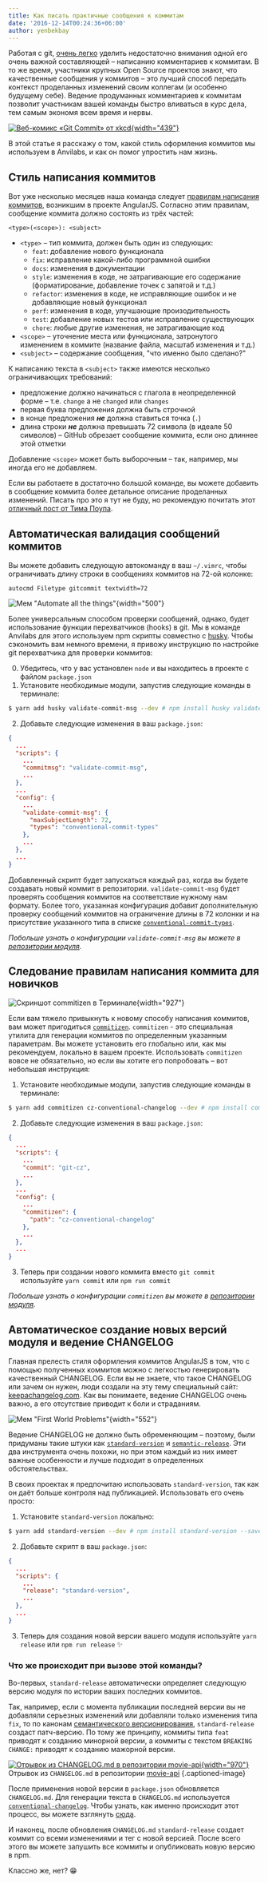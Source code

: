 ```yaml
---
title: Как писать практичные сообщения к коммитам
date: '2016-12-14T00:24:36+06:00'
author: yenbekbay
---
```


Работая с git, [очень легко](http://www.stackprinter.com/export?service=stackoverflow&question=909338&printer=false&linktohome=true) уделить недостаточно внимания одной его очень важной составляющей – написанию комментариев к коммитам. В то же время, участники крупных Open Source проектов знают, что качественные сообщения у коммитов – это лучший способ передать контекст проделанных изменений своим коллегам (и особенно будущему себе). Ведение продуманных комментариев к коммитам позволит участникам вашей команды быстро вливаться в курс дела, тем самым экономя всем время и нервы.

<!-- more -->

[![Веб-комикс «Git Commit» от xkcd](bad-git-commits.jpg){width="439"}](http://xkcd.com/1296/)

В этой статье я расскажу о том, какой стиль оформления коммитов мы используем в Anvilabs, и как он помог упростить нам жизнь.

## Стиль написания коммитов

Вот уже несколько месяцев наша команда следует [правилам написания коммитов](https://gist.github.com/stephenparish/9941e89d80e2bc58a153#format-of-the-commit-message), возникшим в проекте AngularJS. Согласно этим правилам, сообщение коммита должно состоять из трёх частей:

```
<type>(<scope>): <subject>
```

- `<type>` – тип коммита, должен быть один из следующих:
  - `feat`: добавление нового функционала
  - `fix`: исправление какой-либо программной ошибки
  - `docs`: изменения в документации
  - `style`: изменения в коде, не затрагивающие его содержание (форматирование, добавление точек с запятой и т.д.)
  - `refactor`: изменения в коде, не исправляющие ошибок и не добавляющие новый функционал
  - `perf`: изменения в коде, улучшающие произодительность
  - `test`: добавление новых тестов или исправление существующих
  - `chore`: любые другие изменения, не затрагивающие код
- `<scope>` – уточнение места или функционала, затронутого изменением в коммите (название файла, масштаб изменения и т.д.)
- `<subject>` – содержание сообщения, "что именно было сделано?"

К написанию текста в `<subject>` также имеются несколько ограничивающих требований:
- предложение должно начинаться с глагола в неопределенной форме – т.е. `change` а не `changed` или `changes`
- первая буква предложения должна быть строчной
- в конце предложения _**не**_ должна ставиться точка (`.`)
- длина строки _**не**_ должна превышать 72 символа (в идеале 50 символов) – GitHub обрезает сообщение коммита, если оно длиннее этой отметки

Добавление `<scope>` может быть выборочным – так, например, мы иногда его не добавляем.

Если вы работаете в достаточно большой команде, вы можете добавить в сообщение коммита более детальное описание проделанных изменений. Писать про это я тут не буду, но рекомендую почитать этот [отличный пост от Тима Поупа](http://tbaggery.com/2008/04/19/a-note-about-git-commit-messages.html).

## Автоматическая валидация сообщений коммитов

Вы можете добавить следующую автокоманду в ваш `~/.vimrc`, чтобы ограничивать длину строки в сообщениях коммитов на 72-ой колонке:
```
autocmd Filetype gitcommit textwidth=72
```

![Мем "Automate all the things"](automate-all-the-things.jpg){width="500"}

Более универсальным способом проверки сообщений, однако, будет использование функции перехватчиков (hooks) в git. Мы в команде Anvilabs для этого используем npm скрипты совместно с [husky](https://github.com/typicode/husky). Чтобы сэкономить вам немного времени, я привожу инструкцию по настройке git перехватчика для проверки коммитов:

0. Убедитесь, что у вас установлен `node` и вы находитесь в проекте с файлом `package.json`
1. Установите необходимые модули, запустив следующие команды в терминале:
```bash
$ yarn add husky validate-commit-msg --dev # npm install husky validate-commit-msg --save-dev
```
2. Добавьте следующие изменения в ваш `package.json`:
```json
{
  ...
  "scripts": {
    ...
    "commitmsg": "validate-commit-msg",
    ...
  },
  ...
  "config": {
    ...
    "validate-commit-msg": {
      "maxSubjectLength": 72,
      "types": "conventional-commit-types"
    },
    ...
  },
  ...
}
```

Добавленный скрипт будет запускаться каждый раз, когда вы будете создавать новый коммит в репозитории. `validate-commit-msg` будет проверять сообщения коммитов на соответствие нужному нам формату. Более того, указанная конфигурация добавит дополнительную проверку сообщений коммитов на ограничение длины в 72 колонки и на присутствие указанного типа в списке [`conventional-commit-types`](https://github.com/commitizen/conventional-commit-types).

_Побольше узнать о конфигурации `validate-commit-msg` вы можете в [репозитории модуля](https://github.com/kentcdodds/validate-commit-msg)._

## Следование правилам написания коммита для новичков

![Скриншот commitizen в Терминале](cz-cli-screenshot.png){width="927"}

Если вам тяжело привыкнуть к новому способу написания коммитов, вам может пригодиться [`commitizen`](http://commitizen.github.io/cz-cli/). `commitizen` - это специальная утилита для генерации коммитов по определенным указанным параметрам. Вы можете установить его глобально или, как мы рекомендуем, локально в вашем проекте. Использовать `commitizen` вовсе не обязательно, но если вы хотите его попробовать – вот небольшая инструкция:

1. Установите необходимые модули, запустив следующие команды в терминале:
```bash
$ yarn add commitizen cz-conventional-changelog --dev # npm install commitizen cz-conventional-changelog --save-dev
```
2. Добавьте следующие изменения в ваш `package.json`:
```json
{
  ...
  "scripts": {
    ...
    "commit": "git-cz",
    ...
  },
  ...
  "config": {
    ...
    "commitizen": {
      "path": "cz-conventional-changelog"
    },
    ...
  },
  ...
}
```
3. Теперь при создании нового коммита вместо `git commit` используйте `yarn commit` или `npm run commit`

_Побольше узнать о конфигурации `commitizen` вы можете в [репозитории модуля](https://github.com/commitizen/cz-cli)._

## Автоматическое создание новых версий модуля и ведение CHANGELOG

Главная прелесть стиля оформления коммитов AngularJS в том, что с помощью полученных коммитов можно с легкостью генерировать качественный CHANGELOG. Если вы не знаете, что такое CHANGELOG или зачем он нужен, люди создали на эту тему специальный сайт: [keepachangelog.com](http://keepachangelog.com/ru). Как вы понимаете, ведение CHANGELOG очень важно, а его отсутствие приводит к боли и страданиям.

![Мем "First World Problems"](what-was-changed.jpg){width="552"}

Ведение CHANGELOG не должно быть обременяющим – поэтому, были придуманы такие штуки как [`standard-version`](https://github.com/conventional-changelog/standard-version) и [`semantic-release`](https://github.com/semantic-release/semantic-release). Эти два инструмента очень похожи, но при этом каждый из них имеет важные особенности и лучше подходит в определенных обстоятельствах.

В своих проектах я предпочитаю использовать `standard-version`, так как он даёт больше контроля над публикацией. Использовать его очень просто:

1. Установите `standard-version` локально:
```bash
$ yarn add standard-version --dev # npm install standard-version --save-dev
```
2. Добавьте скрипт в ваш `package.json`:
```json
{
  ...
  "scripts": {
    ...
    "release": "standard-version",
    ...
  },
  ...
} 
```
3. Теперь для создания новой версии вашего модуля используйте `yarn release` или `npm run release` ✨

### Что же происходит при вызове этой команды?

Во-первых, `standard-release` автоматически определяет следующую версию модуля по истории ваших последних коммитов. 

Так, например, если с момента публикации последней версии вы не добавляли серьезных изменений или добавляли только изменения типа `fix`, то по канонам [семантического версионирования](http://semver.org/lang/ru/), `standard-release` создаст патч-версию. По тому же принципу, коммиты типа `feat` приводят к созданию минорной версии, а коммиты с текстом `BREAKING CHANGE:` приводят к созданию мажорной версии.

[![Отрывок из CHANGELOG.md в репозитории movie-api](changelog-example.jpg){width="970"}](https://github.com/anvilabs/movie-api/blob/master/CHANGELOG.md)
Отрывок из `CHANGELOG.md` в репозитории [movie-api](https://github.com/anvilabs/movie-api)
{.captioned-image}

После применения новой версии в `package.json` обновляется `CHANGELOG.md`. Для генерации текста в `CHANGELOG.md` используется [`conventional-changelog`](https://github.com/conventional-changelog/conventional-changelog). Чтобы узнать, как именно происходит этот процесс, вы можете взглянуть [сюда](https://github.com/bcoe/conventional-changelog-standard/blob/master/convention.md).

И наконец, после обновления `CHANGELOG.md` `standard-release` создает коммит со всеми изменениями и тег с новой версией. После всего этого вы можете запушить все коммиты и опубликовать новую версию в npm.

Классно же, нет? 😁
